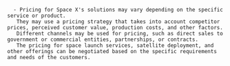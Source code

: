       - Pricing for Space X's solutions may vary depending on the specific service or product.
       They may use a pricing strategy that takes into account competitor prices, perceived customer value, production costs, and other factors.
       Different channels may be used for pricing, such as direct sales to government or commercial entities, partnerships, or contracts.
       The pricing for space launch services, satellite deployment, and other offerings can be negotiated based on the specific requirements and needs of the customers.


